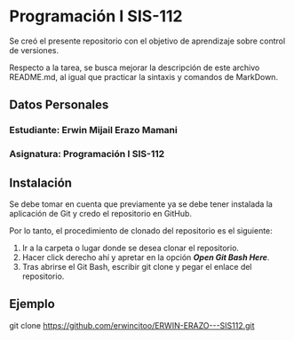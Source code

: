 
# Programación I SIS-112

Se creó el presente repositorio con el objetivo de aprendizaje sobre control de versiones.

Respecto a la tarea, se busca mejorar la descripción de este archivo README.md, al igual que practicar la sintaxis y comandos de MarkDown.

## Datos Personales

### Estudiante: Erwin Mijail Erazo Mamani

### Asignatura: Programación I SIS-112 

## Instalación

Se debe tomar en cuenta que previamente ya se debe tener instalada la aplicación de Git y credo el repositorio en GitHub.

Por lo tanto, el procedimiento de clonado del repositorio es el siguiente:

1. Ir a la carpeta o lugar donde se desea clonar el repositorio.
2. Hacer click derecho ahí y apretar en la opción ***Open Git Bash Here***.
3. Tras abrirse el Git Bash, escribir git clone y pegar el enlace del repositorio.

## Ejemplo

git clone https://github.com/erwincitoo/ERWIN-ERAZO---SIS112.git
